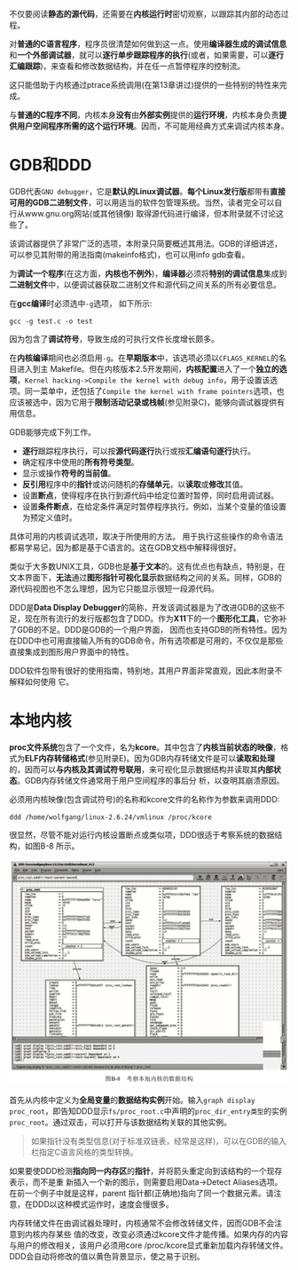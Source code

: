不仅要阅读**静态的源代码**，还需要在**内核运行时**密切观察，以跟踪其内部的动态过程。

对**普通的C语言程序**，程序员很清楚如何做到这一点。使用**编译器生成的调试信息**和**一个外部调试器**，就可以**逐行单步跟踪程序的执行**(或者，如果需要，可以**逐行汇编跟踪**)，来查看和修改数据结构，并在任一点暂停程序的控制流。

这只能借助于内核通过ptrace系统调用(在第13章讲过)提供的一些特别的特性来完成。

与**普通的C程序不同**，内核本身**没有**由**外部实例**提供的**运行环境**，内核本身负责**提供用户空间程序所需的这个运行环境**。因而，不可能用经典方式来调试内核本身。

# GDB和DDD

GDB代表`GNU debugger`，它是**默认的Linux调试器**。**每个Linux发行版**都带有**直接可用的GDB二进制文件**，可以用适当的软件包管理系统。当然，读者完全可以自行从www.gnu.org网站(或其他镜像) 取得源代码进行编译，但本附录就不讨论这些了。

该调试器提供了非常广泛的选项，本附录只简要概述其用法。GDB的详细讲述，可以参见其附带的用法指南(makeinfo格式)，也可以用info gdb查看。

为**调试一个程序**(在这方面，**内核也不例外**)，**编译器**必须将**特别的调试信息**集成到**二进制文件**中，以便调试器获取二进制文件和源代码之间关系的所有必要信息。

在**gcc编译**时必须选中`-g`选项， 如下所示:

```
gcc -g test.c -o test
```

因为包含了**调试符号**，导致生成的可执行文件长度增长颇多。

在**内核编译**期间也必须启用`-g`。在**早期版本**中，该选项必须以`CFLAGS_KERNEL`的名目进入到主 Makefile。但在内核版本2.5开发期间，**内核配置**进入了一个**独立的选项**，`Kernel hacking->Compile
the kernel with debug info`，用于设置该选项。同一菜单中，还包括了`Compile the kernel with frame pointers`选项，也应该被选中，因为它用于**限制活动记录或栈帧**(参见附录C)，能够向调试器提供有用信息。

GDB能够完成下列工作。

- **逐行**跟踪程序执行，可以按**源代码逐行**执行或按**汇编语句逐行**执行。
- 确定程序中使用的**所有符号类型**。
- 显示或操作**符号的当前值**。
- **反引用**程序中的**指针**或访问随机的**存储单元**，以**读取**或**修改**其值。
- 设置**断点**，使得程序在执行到源代码中给定位置时暂停，同时启用调试器。
- 设置**条件断点**，在给定条件满足时暂停程序执行。例如，当某个变量的值设置为预定义值时。 

具体可用的内核调试选项，取决于所使用的方法。 用于执行这些操作的命令语法都易学易记，因为都是基于C语言的。这在GDB文档中解释得很好。

类似于大多数UNIX工具，GDB也是**基于文本**的。这有优点也有缺点，特别是，在文本界面下，**无法**通过**图形指针可视化显示**数据结构之间的关系。同样，GDB的源代码视图也不怎么理想，因为它只能显示很短一段源代码。

DDD是**Data Display Debugger**的简称，开发该调试器是为了改进GDB的这些不足，现在所有流行的发行版都包含了DDD。作为**X11**下的一个**图形化工具**，它弥补了GDB的不足。DDD是GDB的一个用户界面， 因而也支持GDB的所有特性。因为在DDD中也可用直接输入所有的GDB命令，所有选项都是可用的，不仅仅是那些直接集成到图形用户界面中的特性。

DDD软件包带有很好的使用指南，特别地，其用户界面非常直观，因此本附录不解释如何使用 它。

# 本地内核

**proc文件系统**包含了一个文件，名为**kcore**。其中包含了**内核当前状态的映像**，格式为**ELF内存转储格式**(参见附录E)。因为GDB内存转储文件是可以**读取和处理**的，因而可以**与内核及其调试符号联用**，来可视化显示数据结构并读取其**内部状态**。GDB内存转储文件通常用于用户空间程序的事后分 析，以查明其崩溃原因。

必须用内核映像(包含调试符号)的名称和kcore文件的名称作为参数来调用DDD:

```
ddd /home/wolfgang/linux-2.6.24/vmlinux /proc/kcore
```

很显然，尽管不能对运行内核设置断点或类似项，DDD很适于考察系统的数据结构，如图B-8 所示。

![2020-01-28-22-52-34.png](./images/2020-01-28-22-52-34.png)

首先从内核中定义为**全局变量**的**数据结构实例**开始。输入`graph display proc_root`，即告知DDD显示`fs/proc_root.c`中声明的`proc_dir_entry类型`的实例`proc_root`。通过双击，可以打开与该数据结构关联的其他实例。

>如果指针没有类型信息(对于标准双链表，经常是这样)，可以在GDB的输入栏指定C语言风格的类型转换。

如果要使DDD检测**指向同一内存区**的**指针**，并将箭头重定向到该结构的一个现存表示，而不是重 新插入一个新的图示，则需要启用Data->Detect Aliases选项。在前一个例子中就是这样，parent 指针都(正确地)指向了同一个数据元素。请注意，在DDD以这种模式运作时，速度会慢很多。

内存转储文件在由调试器处理时，内核通常不会修改转储文件，因而GDB不会注意到内核内存某些 值的改变，改变必须通过kcore文件才能传播。如果内存的内容与用户的修改相关，该用户必须用core /proc/kcore显式重新加载内存转储文件。DDD会自动将修改的值以黄色背景显示，使之易于识别。